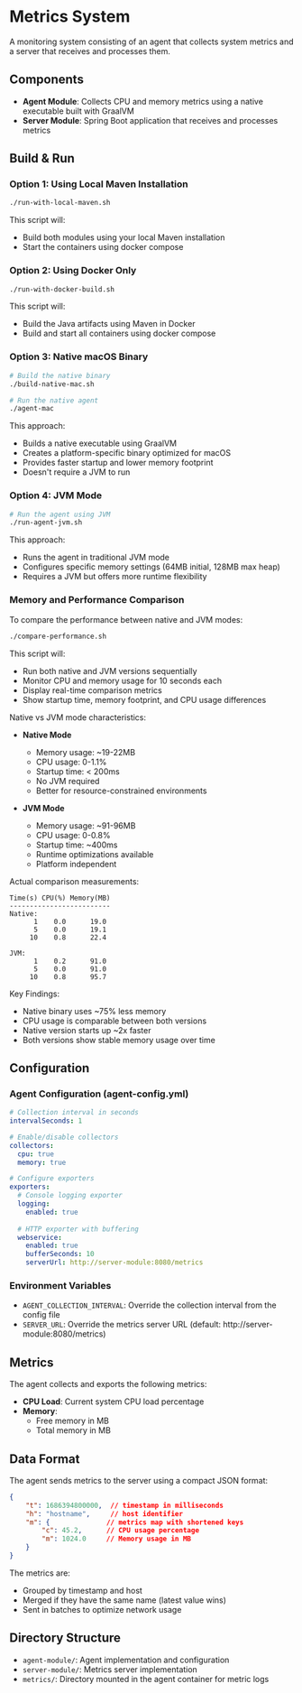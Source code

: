# Metrics System

A monitoring system consisting of an agent that collects system metrics and a server that receives and processes them.

## Components

- **Agent Module**: Collects CPU and memory metrics using a native executable built with GraalVM
- **Server Module**: Spring Boot application that receives and processes metrics

## Build & Run

### Option 1: Using Local Maven Installation

```bash
./run-with-local-maven.sh
```

This script will:

- Build both modules using your local Maven installation
- Start the containers using docker compose

### Option 2: Using Docker Only

```bash
./run-with-docker-build.sh
```

This script will:

- Build the Java artifacts using Maven in Docker
- Build and start all containers using docker compose

### Option 3: Native macOS Binary

```bash
# Build the native binary
./build-native-mac.sh

# Run the native agent
./agent-mac
```

This approach:

- Builds a native executable using GraalVM
- Creates a platform-specific binary optimized for macOS
- Provides faster startup and lower memory footprint
- Doesn't require a JVM to run

### Option 4: JVM Mode

```bash
# Run the agent using JVM
./run-agent-jvm.sh
```

This approach:

- Runs the agent in traditional JVM mode
- Configures specific memory settings (64MB initial, 128MB max heap)
- Requires a JVM but offers more runtime flexibility

### Memory and Performance Comparison

To compare the performance between native and JVM modes:
```bash
./compare-performance.sh
```

This script will:
- Run both native and JVM versions sequentially
- Monitor CPU and memory usage for 10 seconds each
- Display real-time comparison metrics
- Show startup time, memory footprint, and CPU usage differences

Native vs JVM mode characteristics:

- **Native Mode**
  - Memory usage: ~19-22MB
  - CPU usage: 0-1.1%
  - Startup time: < 200ms
  - No JVM required
  - Better for resource-constrained environments

- **JVM Mode**
  - Memory usage: ~91-96MB
  - CPU usage: 0-0.8%
  - Startup time: ~400ms
  - Runtime optimizations available
  - Platform independent

Actual comparison measurements:
```
Time(s) CPU(%) Memory(MB)
-------------------------
Native:
      1    0.0      19.0
      5    0.0      19.1
     10    0.8      22.4

JVM:
      1    0.2      91.0
      5    0.0      91.0
     10    0.8      95.7
```

Key Findings:
- Native binary uses ~75% less memory
- CPU usage is comparable between both versions
- Native version starts up ~2x faster
- Both versions show stable memory usage over time

## Configuration

### Agent Configuration (agent-config.yml)

```yaml
# Collection interval in seconds
intervalSeconds: 1

# Enable/disable collectors
collectors:
  cpu: true
  memory: true

# Configure exporters
exporters:
  # Console logging exporter
  logging:
    enabled: true
  
  # HTTP exporter with buffering
  webservice:
    enabled: true
    bufferSeconds: 10
    serverUrl: http://server-module:8080/metrics
```

### Environment Variables

- `AGENT_COLLECTION_INTERVAL`: Override the collection interval from the config file
- `SERVER_URL`: Override the metrics server URL (default: http://server-module:8080/metrics)

## Metrics

The agent collects and exports the following metrics:

- **CPU Load**: Current system CPU load percentage
- **Memory**: 
  - Free memory in MB
  - Total memory in MB

## Data Format

The agent sends metrics to the server using a compact JSON format:

```json
{
    "t": 1686394800000,  // timestamp in milliseconds
    "h": "hostname",     // host identifier
    "m": {              // metrics map with shortened keys
        "c": 45.2,      // CPU usage percentage
        "m": 1024.0     // Memory usage in MB
    }
}
```

The metrics are:
- Grouped by timestamp and host
- Merged if they have the same name (latest value wins)
- Sent in batches to optimize network usage

## Directory Structure

- `agent-module/`: Agent implementation and configuration
- `server-module/`: Metrics server implementation
- `metrics/`: Directory mounted in the agent container for metric logs
